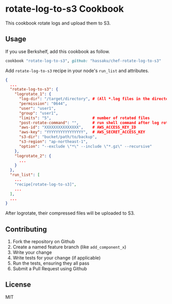 rotate-log-to-s3 Cookbook
========================
This cookbook rotate logs and upload them to S3.

Usage
-----

If you use Berkshelf, add this cookbook as follow.

```ruby
cookbook "rotate-log-to-s3", github: "hassaku/chef-rotate-log-to-s3"
```

Add `rotate-log-to-s3` recipe in your node's `run_list` and attributes.

```json
{
  ...
  "rotate-log-to-s3": {
    "logrotate_1": {
      "log-dir": "/target/directory", # (All *.log files in the directory are processed.
      "permission": "0644",
      "user": "user1",
      "group": "user1",
      "limits": "5",                  # number of rotated files
      "post-rotate-command": "",      # run shell command after log rotate
      "aws-id": "XXXXXXXXXXXXXXX",    # AWS_ACCESS_KEY_ID
      "aws-key": "YYYYYYYYYYYYYYYY",  # AWS_SECRET_ACCESS_KEY
      "s3-dir": "bucket/path/to/backup",
      "s3-region": "ap-northeast-1",
      "option": "--exclude \"*\" --include \"*.gz\" --recursive"
    },
    "logrotate_2": {
      ...
    }
  },
  "run_list": [
    ...
    "recipe[rotate-log-to-s3]",
    ...
  ],
  ...
}
```

After logrotate, their compressed files will be uploaded to S3.

Contributing
------------

1. Fork the repository on Github
2. Create a named feature branch (like `add_component_x`)
3. Write your change
4. Write tests for your change (if applicable)
5. Run the tests, ensuring they all pass
6. Submit a Pull Request using Github

License
-------------------

MIT
